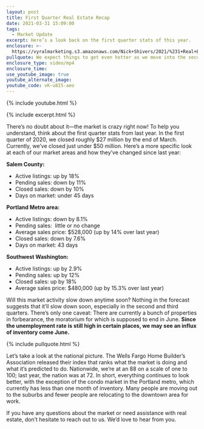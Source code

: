 ```yaml
---
layout: post
title: First Quarter Real Estate Recap
date: 2021-03-31 15:09:00
tags:
  - Market Update
excerpt: Here’s a look back on the first quarter stats of this year.
enclosure: >-
  https://vyralmarketing.s3.amazonaws.com/Nick+Shivers/2021/%231+Real+Estate+Team+in+the+Portland+Metro+_+SW+Washington+First+Quarter+Real+Estate+Recap.mp4
pullquote: We expect things to get even hotter as we move into the second quarter.
enclosure_type: video/mp4
enclosure_time:
use_youtube_image: true
youtube_alternate_image:
youtube_code: vK-u8I5-aeo
---
```

{% include youtube.html %}

{% include excerpt.html %}

There’s no doubt about it—the market is crazy right now\! To help you understand, think about the first quarter stats from last year. In the first quarter of 2020, we closed roughly $27 million by the end of March. Currently, we’ve closed just under $50 million. Here’s a more specific look at each of our market areas and how they’ve changed since last year:

**Salem County:**

* Active listings: up by 18%
* Pending sales: down by 11%
* Closed sales: down by 10%
* Days on market: under 45 days

**Portland Metro area:**

* Active listings: down by 8.1%
* Pending sales:&nbsp; little or no change&nbsp;
* Average sales price: $528,000 (up by 14% over last year)
* Closed sales: down by 7.6%
* Days on market: 43 days

**Southwest Washington:**

* Active listings: up by 2.9%
* Pending sales: up by 12%
* Closed sales: up by 18%
* Average sales price: $480,000 (up by 15.3% over last year)

Will this market activity slow down anytime soon? Nothing in the forecast suggests that it’ll slow down soon, especially in the second and third quarters. There’s only one caveat: There are currently a bunch of properties in forbearance, the moratorium for which is supposed to end in June. **Since the unemployment rate is still high in certain places, we may see an influx of inventory come June.**

{% include pullquote.html %}

Let’s take a look at the national picture. The Wells Fargo Home Builder’s Association released their index that ranks what the market is doing and what it’s predicted to do. Nationwide, we’re at an 88 on a scale of one to 100; last year, the nation was at 72. In short, everything continues to look better, with the exception of the condo market in the Portland metro, which currently has less than one month of inventory. Many people are moving out to the suburbs and fewer people are relocating to the downtown area for work.

If you have any questions about the market or need assistance with real estate, don’t hesitate to reach out to us. We’d love to hear from you.
